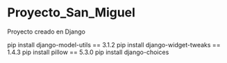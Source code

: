 # Proyecto_San_Miguel
Proyecto creado en Django

pip install django-model-utils          ==  3.1.2
pip install django-widget-tweaks        ==  1.4.3
pip install pillow                      ==  5.3.0
pip install django-choices
